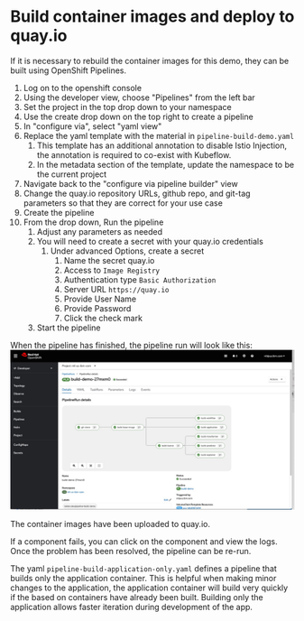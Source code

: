 # Build container images and deploy to quay.io
If it is necessary to rebuild the container images for this demo, they can be built using OpenShift Pipelines.

1. Log on to the openshift console
1. Using the developer view, choose "Pipelines" from the left bar
1. Set the project in the top drop down to your namespace
1. Use the create drop down on the top right to create a pipeline
1. In "configure via", select "yaml view"
1. Replace the yaml template with the material in `pipeline-build-demo.yaml`
   1. This template has an additional annotation to disable Istio Injection, the annotation is required to co-exist with Kubeflow.
   1. In the metadata section of the template, update the namespace to be the current project
1. Navigate back to the "configure via pipeline builder" view
1. Change the quay.io repository URLs, github repo, and git-tag parameters so that they are correct for your use case
1. Create the pipeline
1. From the drop down, Run the pipeline
   1. Adjust any parameters as needed
   1. You will need to create a secret with your quay.io credentials
      1. Under advanced Options, create a secret
         1. Name the secret quay.io
         1. Access to `Image Registry`
         1. Authentication type `Basic Authorization`
         1. Server URL `https://quay.io`
         1. Provide User Name
         1. Provide Password
         1. Click the check mark
   1. Start the pipeline
   

When the pipeline has finished, the pipeline run will look like this:
![pipeline run](./pipeline-run.jpeg)
        

The container images have been uploaded to quay.io.

If a component fails, you can click on the component and view the logs. Once the problem has been resolved, the pipeline can be re-run.

The yaml `pipeline-build-application-only.yaml` defines a pipeline that builds only the application container. This is helpful when making minor changes to the application, the application container will build very quickly if the based on containers have already been built. Building only the application allows faster iteration during development of the app.